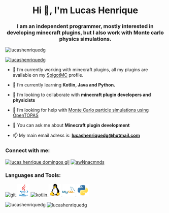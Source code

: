 <h1 align="center">Hi 👋, I'm Lucas Henrique</h1>
<h3 align="center">I am an independent programmer, mostly interested in developing minecraft plugins, but I also work with Monte carlo physics simulations.</h3>

<p align="left"> <img src="https://komarev.com/ghpvc/?username=lucashenriquedg&label=Profile%20views&color=0e75b6&style=flat" alt="lucashenriquedg" /> </p>

<p align="left"> <a href="https://github.com/ryo-ma/github-profile-trophy"><img src="https://github-profile-trophy.vercel.app/?username=lucashenriquedg" alt="lucashenriquedg" /></a> </p>

- 🔭 I’m currently working with minecraft plugins, all my plugins are available on my [SpigotMC](https://www.spigotmc.org/resources/authors/dadaray_.1481873/) profile.

- 🌱 I’m currently learning **Kotlin, Java and Python.**

- 👯 I’m looking to collaborate with **minecraft plugin developers and physicists**

- 🤝 I’m looking for help with [Monte Carlo particle simulations using OpenTOPAS](https://github.com/OpenTOPAS/OpenTOPAS)

- 💬 You can ask me about **Minecraft plugin development**

- 📫 My main email adress is: **lucashenriquedg@hotmail.com**

<h3 align="left">Connect with me:</h3>
<p align="left">
<a href="https://linkedin.com/in/lucas henrique domingos gil" target="blank"><img align="center" src="https://raw.githubusercontent.com/rahuldkjain/github-profile-readme-generator/master/src/images/icons/Social/linked-in-alt.svg" alt="lucas henrique domingos gil" height="30" width="40" /></a>
<a href="https://discord.gg/awNnacmnds" target="blank"><img align="center" src="https://raw.githubusercontent.com/rahuldkjain/github-profile-readme-generator/master/src/images/icons/Social/discord.svg" alt="awNnacmnds" height="30" width="40" /></a>
</p>

<h3 align="left">Languages and Tools:</h3>
<p align="left"> <a href="https://git-scm.com/" target="_blank" rel="noreferrer"> <img src="https://www.vectorlogo.zone/logos/git-scm/git-scm-icon.svg" alt="git" width="40" height="40"/> </a> <a href="https://www.java.com" target="_blank" rel="noreferrer"> <img src="https://raw.githubusercontent.com/devicons/devicon/master/icons/java/java-original.svg" alt="java" width="40" height="40"/> </a> <a href="https://kotlinlang.org" target="_blank" rel="noreferrer"> <img src="https://www.vectorlogo.zone/logos/kotlinlang/kotlinlang-icon.svg" alt="kotlin" width="40" height="40"/> </a> <a href="https://www.linux.org/" target="_blank" rel="noreferrer"> <img src="https://raw.githubusercontent.com/devicons/devicon/master/icons/linux/linux-original.svg" alt="linux" width="40" height="40"/> </a> <a href="https://www.mysql.com/" target="_blank" rel="noreferrer"> <img src="https://raw.githubusercontent.com/devicons/devicon/master/icons/mysql/mysql-original-wordmark.svg" alt="mysql" width="40" height="40"/> </a> <a href="https://www.python.org" target="_blank" rel="noreferrer"> <img src="https://raw.githubusercontent.com/devicons/devicon/master/icons/python/python-original.svg" alt="python" width="40" height="40"/> </a> </p>

<p><img align="left" src="https://github-readme-stats.vercel.app/api/top-langs?username=lucashenriquedg&show_icons=true&locale=en&layout=compact" alt="lucashenriquedg" /></p>

<p>&nbsp;<img align="center" src="https://github-readme-stats.vercel.app/api?username=lucashenriquedg&show_icons=true&locale=en" alt="lucashenriquedg" /></p>

